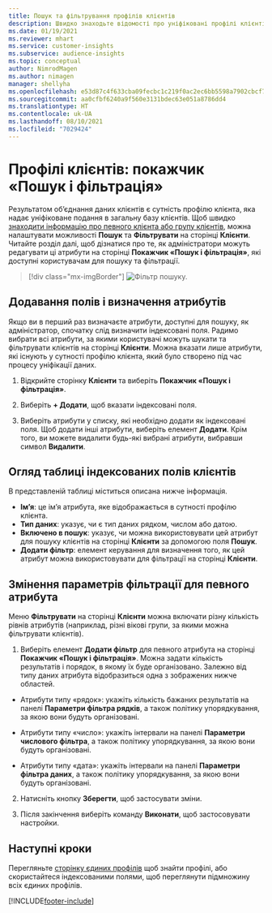 ```yaml
---
title: Пошук та фільтрування профілів клієнтів
description: Швидко знаходьте відомості про уніфіковані профілі клієнтів та фільтруйте за вказаними атрибутами.
ms.date: 01/19/2021
ms.reviewer: mhart
ms.service: customer-insights
ms.subservice: audience-insights
ms.topic: conceptual
author: NimrodMagen
ms.author: nimagen
manager: shellyha
ms.openlocfilehash: e53d87c4f633cba09fecbc1c219f0ac2ec6bb5598a7902cbcf7398d26d6d7c6b
ms.sourcegitcommit: aa0cfbf6240a9f560e3131bdec63e051a8786dd4
ms.translationtype: HT
ms.contentlocale: uk-UA
ms.lasthandoff: 08/10/2021
ms.locfileid: "7029424"
---
```

# <a name="customer-profiles-search--filter-index"></a>Профілі клієнтів: покажчик «Пошук і фільтрація»

Результатом об’єднання даних клієнтів є сутність профілю клієнта, яка надає уніфіковане подання в загальну базу клієнтів. Щоб швидко [знаходити інформацію про певного клієнта або групу клієнтів](customer-profiles.md), можна налаштувати можливості **Пошук** та **Фільтрувати** на сторінці **Клієнти**. Читайте розділ далі, щоб дізнатися про те, як адміністратори можуть редагувати ці атрибути на сторінці **Покажчик «Пошук і фільтрація»**, які доступні користувачам для пошуку та фільтрації.

> [!div class="mx-imgBorder"]
> ![Фільтр пошуку.](media/search-filter.png "Фільтр пошуку")

## <a name="add-fields-and-specify-attributes"></a>Додавання полів і визначення атрибутів

Якщо ви в перший раз визначаєте атрибути, доступні для пошуку, як адміністратор, спочатку слід визначити індексовані поля. Радимо вибрати всі атрибути, за якими користувачі можуть шукати та фільтрувати клієнтів на сторінці **Клієнти**. Можна вказати лише атрибути, які існують у сутності профілю клієнта, який було створено під час процесу уніфікації даних.

1. Відкрийте сторінку **Клієнти** та виберіть **Покажчик «Пошук і фільтрація»**.

2. Виберіть **+ Додати**, щоб вказати індексовані поля.

3. Виберіть атрибути у списку, які необхідно додати як індексовані поля. Щоб додати інші атрибути, виберіть елемент **Додати**. Крім того, ви можете видалити будь-які вибрані атрибути, вибравши символ **Видалити**.

## <a name="explore-the-indexed-customer-fields-table"></a>Огляд таблиці індексованих полів клієнтів

В представленій таблиці міститься описана нижче інформація.

- **Ім’я**: це ім’я атрибута, яке відображається в сутності профілю клієнта.
- **Тип даних**: указує, чи є тип даних рядком, числом або датою.
- **Включено в пошук**: указує, чи можна використовувати цей атрибут для пошуку клієнтів на сторінці **Клієнти** за допомогою поля **Пошук**.
- **Додати фільтр**: елемент керування для визначення того, як цей атрибут можна використовувати для фільтрації на сторінці **Клієнти**.

## <a name="editing-filtering-options-for-a-given-attribute"></a>Змінення параметрів фільтрації для певного атрибута

Меню **Фільтрувати** на сторінці **Клієнти** можна включати різну кількість рівнів атрибутів (наприклад, різні вікові групи, за якими можна фільтрувати клієнтів).

1. Виберіть елемент **Додати фільтр** для певного атрибута на сторінці **Покажчик «Пошук і фільтрація»**. Можна задати кількість результатів і порядок, в якому їх буде організовано. Залежно від типу даних атрибута відобразиться одна з зображених нижче областей.

- Атрибути типу «рядок»: укажіть кількість бажаних результатів на панелі **Параметри фільтра рядків**, а також політику упорядкування, за якою вони будуть організовані.

- Атрибути типу «число»: укажіть інтервали на панелі **Параметри числового фільтра**, а також політику упорядкування, за якою вони будуть організовані.

- Атрибути типу «дата»: укажіть інтервали на панелі **Параметри фільтра даних**, а також політику упорядкування, за якою вони будуть організовані.

2. Натисніть кнопку **Зберегти**, щоб застосувати зміни.

3. Після закінчення виберіть команду **Виконати**, щоб застосовувати настройки.

## <a name="next-steps"></a>Наступні кроки

Перегляньте [сторінку єдиних профілів](customer-profiles.md) щоб знайти профілі, або скористайтеся індексованими полями, щоб переглянути підмножину всіх єдиних профілів.


[!INCLUDE[footer-include](../includes/footer-banner.md)]